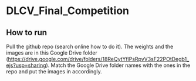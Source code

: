 # DLCV_Final_Competition
## How to run
Pull the github repo (search online how to do it).
The weights and the images are in this Google Drive folder (https://drive.google.com/drive/folders/18ReQytYflPsRpvV3sF22POtDegb1_ejs?usp=sharing). Match the Google Drive folder names with the ones in the repo and put the images in accordingly.